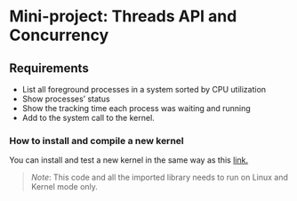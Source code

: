 # Mini-project: Threads API and Concurrency

## Requirements
- List all foreground processes in a system sorted by CPU utilization
- Show processes’ status
- Show the tracking time each process was waiting and running
- Add to the system call to the kernel.

### How to install and compile a new kernel
You can install and test a new kernel in the same way as this [link.](https://dev.to/jasper/adding-a-system-call-to-the-linux-kernel-5-8-1-in-ubuntu-20-04-lts-2ga8)

> *Note*: This code and all the imported library needs to run on Linux and Kernel mode only.
